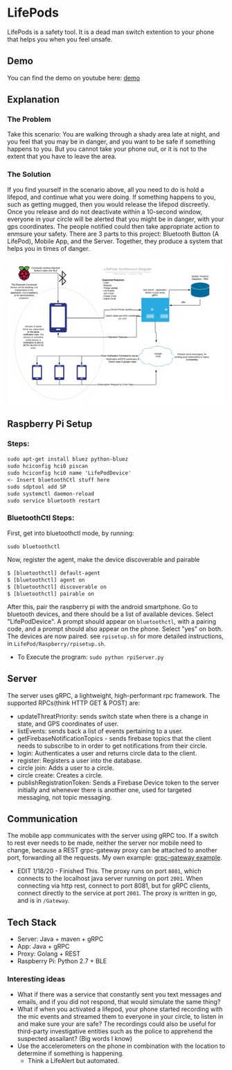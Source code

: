 # LifePods
LifePods is a safety tool. It is a dead man switch extention to your phone that helps you when you feel unsafe.

## Demo

You can find the demo on youtube here: [demo](https://www.youtube.com/watch?v=HBPUZ5JJ2uE)

## Explanation
### The Problem
Take this scenario: You are walking through a shady area late at night, and you feel that you may be in danger, and you want to be safe if something happens to you. But you cannot take your phone out, or it is not to the extent that you have to leave the area.

### The Solution
If you find yourself in the scenario above, all you need to do is hold a lifepod, and continue what you were doing. If something happens to you, such as getting mugged, then you would release the lifepod discreetly. Once you release and do not deactivate within a 10-second window, everyone in your circle will be alerted that you might be in danger, with your gps coordinates. The people notified could then take appropriate action to enmsure your safety. There are 3 parts to this project: Bluetooth Button (A LifePod), Mobile App, and the Server. Together, they produce a system that helps you in times of danger.

![Architecture](https://github.com/adiprerepa/LifePods/blob/master/Blank%20Network%20Diagram.png)

## Raspberry Pi Setup
### Steps:
```
sudo apt-get install bluez python-bluez
sudo hciconfig hci0 piscan
sudo hciconfig hci0 name 'LifePodDevice'
<- Insert bluetoothCtl stuff here
sudo sdptool add SP
sudo systemctl daemon-reload
sudo service bluetooth restart
```

### BluetoothCtl Steps:
First, get into bluetoothctl mode, by running:
```
sudo bluetoothctl
```
Now, register the agent, make the device discoverable and pairable
``` 
$ [bluetoothctl] default-agent
$ [bluetoothctl] agent on
$ [bluetoothctl] discoverable on
$ [bluetoothctl] pairable on
```

After this, pair the raspberry pi with the android smartphone. Go to bluetooth devices, and there should be a list of available devices. Select "LifePodDevice". A prompt should appear on `bluetoothctl`, with a pairing code, and a prompt should also appear on the phone. Select "yes" on both. The devices are now paired.
see `rpisetup.sh` for more detailed instructions, in `LifePod/Raspberry/rpisetup.sh`.
- To Execute the program: `sudo python rpiServer.py`

## Server
The server uses gRPC, a lightweight, high-performant rpc framework. The supported RPCs(think HTTP GET & POST) are:
- updateThreatPriority: sends switch state when there is a change in state, and GPS coordinates of user.
- listEvents: sends back a list of events pertaining to a user.
- getFirebaseNotificationTopics - sends firebase topics that the client needs to subscribe to in order to get notifications from their circle.
- login: Authenticates a user and returns circle data to the client.
- register: Registers a user into the database.
- circle join: Adds a user to a circle.
- circle create: Creates a circle.
- publishRegistrationToken: Sends a Firebase Device token to the server initially and whenever there is another one, used for targeted messaging, not topic messaging.
## Communication
The mobile app communicates with the server using gRPC too. If a switch to rest ever needs to be made, neither the server nor mobile need to change, because a REST grpc-gateway proxy can be attached to another port, forwarding all the requests. My own example: [grpc-gateway example](
https://github.com/adiprerepa/grpc-gateway-example).
- EDIT 1/18/20 - Finished This. The proxy runs on port `8081`, which connects to the localhost java server running on port `2001`. When connecting via http rest, connect to port 8081, but for gRPC clients, connect directly to the service at port `2001`. The proxy is written in go, and is in `/Gateway`.

## Tech Stack
- Server: Java + maven + gRPC
- App: Java + gRPC
- Proxy: Golang + REST
- Raspberry Pi: Python 2.7 + BLE
### Interesting ideas
- What if there was a service that constantly sent you text messages and emails, and if you did not respond, that would simulate the same thing?
- What if when you activated a lifepod, your phone started recording with the mic events and streamed them to everyone in your circle, to listen in and make sure your are safe? The recordings could also be useful for third-party investigative entities such as the police to apprehend the suspected assailant? (Big words I know)
- Use the accelerometers on the phone in combination with the location to determine if something is happening.
  - Think a LifeAlert but automated.
